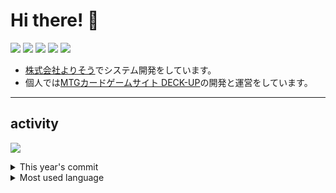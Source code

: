 # Hi there! 👋
[![](https://img.shields.io/badge/Facebook-yasuhiro.matsuo.923-3B5998)](https://www.facebook.com/yasuhiro.matsuo.923)
[![](https://img.shields.io/badge/Github-teamys-yas)](https://github.com/teamys-yas)
[![](https://img.shields.io/badge/Qiita-takasu_mtg-55C500)](https://qiita.com/takasu_mtg)
[![](https://img.shields.io/badge/Twitter-deck_up-1C9BEF)](https://twitter.com/deck_up)
[![](https://img.shields.io/badge/Twitter-TeamYs_MTG-1C9BEF)](https://twitter.com/TeamYs_MTG)

- [株式会社よりそう](https://www.yoriso.com/)でシステム開発をしています。
- 個人では[MTGカードゲームサイト DECK-UP](https://mtg.deckup.cards/)の開発と運営をしています。

---
## activity
![](https://github-profile-summary-cards.vercel.app/api/cards/profile-details?username=teamys-yas&theme=vue)

<details><summary>This year's commit</summary>
  <img src="https://github-readme-stats.vercel.app/api?username=teamys-yas&include_all_commits=true&theme=vue&count_private=true" alt="teamys-yas's all commit"/>
</details>
<details><summary>Most used language</summary>
  <img src="https://github-readme-stats.vercel.app/api/top-langs/?username=teamys-yas&layout=compact&theme=vue&count_private=true" alt="teamys-yas's use language"/>
</details>
